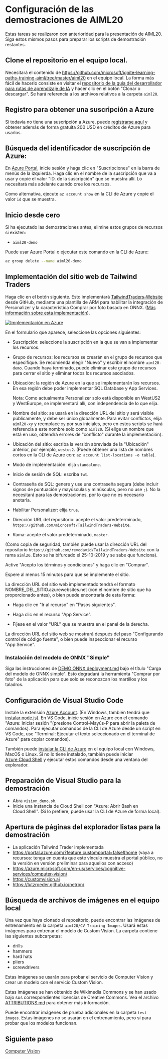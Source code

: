 # <a name="setup-for-aiml20-demos"></a>Configuración de las demostraciones de AIML20

Estas tareas se realizaron con anterioridad para la presentación de AIML20. Siga estos mismos pasos para preparar los scripts de demostración restantes.

## <a name="clone-the-repository-to-your-local-machine"></a>Clone el repositorio en el equipo local.

Necesitará el contenido de https://github.com/microsoft/ignite-learning-paths-training-aiml/tree/master/aiml20 en el equipo local. La forma más fácil de hacerlo consiste en visitar el [repositorio de la guía del desarrollador para rutas de aprendizaje de IA](https://github.com/microsoft/ignite-learning-paths-training-aiml) y hacer clic en el botón "Clonar o descargar". Se hará referencia a los archivos relativos a la carpeta `aiml20`.

## <a name="sign-up-for-an-azure-subscription"></a>Registro para obtener una suscripción a Azure

Si todavía no tiene una suscripción a Azure, puede [registrarse aquí](https://azure.microsoft.com/free/?WT.mc_id=msignitethetour2019-github-aiml20) y obtener además de forma gratuita 200 USD en créditos de Azure para usarlos. 

## <a name="find-your-azure-subscription-id"></a>Búsqueda del identificador de suscripción de Azure:

En [Azure Portal](https://portal.azure.com), inicie sesión y haga clic en "Suscripciones" en la barra de menús de la izquierda. Haga clic en el nombre de la suscripción que va a usar y copie el valor "ID. de la suscripción" que se muestra allí. Lo necesitará más adelante cuando cree los recursos.

Como alternativa, ejecute `az account show` en la CLI de Azure y copie el valor `id` que se muestra.

## <a name="start-fresh"></a>Inicio desde cero

 Si ha ejecutado las demostraciones antes, elimine estos grupos de recursos si existen:
 
 - `aiml20-demo`

 Puede usar Azure Portal o ejecutar este comando en la CLI de Azure:

 ```sh
 az group delete --name aiml20-demo
 ```

## <a name="deploy-the-tailwind-traders-website"></a>Implementación del sitio web de Tailwind Traders

Haga clic en el botón siguiente. Esto implementará [TailwindTraders-Website](https://github.com/Microsoft/TailwindTraders-Website) desde GitHub, mediante una plantilla de ARM para habilitar la integración de Personalizer y la característica Comprar por foto basada en ONNX. ([Más información sobre esta implementación](https://github.com/microsoft/TailwindTraders-Website/blob/master/Source/Tailwind.Traders.Web/Standalone/README.md)).

[![Implementación en Azure](https://azuredeploy.net/deploybutton.svg)](https://portal.azure.com/?feature.customportal=false#create/Microsoft.Template/uri/https%3A%2F%2Fraw.githubusercontent.com%2FMicrosoft%2FTailwindTraders-Website%2Fmaster%2Fazuredeploy.json)

En el formulario que aparece, seleccione las opciones siguientes:

* Suscripción: seleccione la suscripción en la que se van a implementar los recursos.

* Grupo de recursos: los recursos se crearán en el grupo de recursos que especifique.
  Se recomienda elegir "Nuevo" y escribir el nombre `aiml20-demo`. Cuando haya terminado, puede eliminar este grupo de recursos para cerrar el sitio y eliminar todos los recursos asociados.

* Ubicación: la región de Azure en la que se implementarán los recursos. En esa región debe poder implementar SQL Database y App Services. 

  Nota: Como actualmente Personalizer solo está disponible en WestUS2 y WestEurope, se implementará allí, con independencia de lo que elija.

* Nombre del sitio: se usará en la dirección URL del sitio y será visible públicamente, y debe ser único globalmente. Para evitar conflictos, elija `aiml20-xy` y reemplace `xy` por sus iniciales, pero en estos scripts se hará referencia a este nombre solo como `aiml20`. (Si elige un nombre que está en uso, obtendrá errores de "conflicto" durante la implementación).

* Ubicación del sitio: escriba la versión abreviada de la "Ubicación" anterior, por ejemplo, `westus2`.
  (Puede obtener una lista de nombres cortos en la CLI de Azure con: `az account
  list-locations -o table`).

* Modo de implementación: elija `standalone`.

* Inicio de sesión de SQL: escriba `twt`.

* Contraseña de SQL: genere y use una contraseña segura (debe incluir signos de puntuación y mayúsculas y minúsculas, pero no use `;`). No la necesitará para las demostraciones, por lo que no es necesario anotarla.

* Habilitar Personalizer: elija `true`.

* Dirección URL del repositorio: acepte el valor predeterminado, `https://github.com/microsoft/TailwindTraders-Website`.

* Rama: acepte el valor predeterminado, `master`.

(Como copia de seguridad, también puede usar la dirección URL del repositorio `https://github.com/revodavid/TailwindTraders-Website` con la rama `aiml20`.
Esto se ha bifurcado el 25-10-2019 y se sabe que funciona).

Active "Acepto los términos y condiciones" y haga clic en "Comprar".

Espere al menos 15 minutos para que se implemente el sitio. 

La dirección URL del sitio web implementado tendrá el formato NOMBRE_DEL_SITIO.azurewebsites.net (con el nombre de sitio que ha proporcionado antes), o bien puede encontrarla de esta forma:

* Haga clic en "Ir al recurso" en "Pasos siguientes".

* Haga clic en el recurso "App Service".

* Fíjese en el valor "URL" que se muestra en el panel de la derecha.

La dirección URL del sitio web se mostrará después del paso "Configurando control de código fuente", o bien puede inspeccionar el recurso "App Service".

### <a name="install-the-simple-onnx-model"></a>Instalación del modelo de ONNX "Simple"

Siga las instrucciones de [DEMO ONNX deployment.md](DEMO%20ONNX%20deployment.md#load-the-simple-onnx-model) bajo el título "Carga del modelo de ONNX simple". Esto degradará la herramienta "Comprar por foto" de la aplicación para que solo se reconozcan los martillos y los taladros.

## <a name="configure-visual-studio-code"></a>Configuración de Visual Studio Code

Instale la extensión [Azure Account](https://marketplace.visualstudio.com/items?itemName=ms-vscode.azure-account).
(En Windows, también tendrá que [instalar node.js](https://nodejs.org/)). En VS Code, inicie sesión en Azure con el comando "Azure: Iniciar sesión "(presione Control-Mayús-P para abrir la paleta de comandos). Para ejecutar comandos de la CLI de Azure desde un script en VS Code, use "Terminal: Ejecutar el texto seleccionado en el terminal de Azure" para copiar comandos).

También puede [instalar la CLI de Azure](https://docs.microsoft.com/en-us/cli/azure/install-azure-cli?view=azure-cli-latest&WT.mc_id=https://docs.microsoft.com/cli/azure/install-azure-cli?view=azure-cli-latest&WT.mc_id=msignitethetour2019-github-aiml20) en el equipo local con Windows, MacOS o Linux. Si no lo tiene instalado, también puede iniciar [Azure Cloud Shell](https://docs.microsoft.com/en-us/azure/cloud-shell/overview?WT.mc_id=msignitethetour2019-github-aiml20) y ejecutar estos comandos desde una ventana del explorador. 

## <a name="prepare-visual-studio-for-demo"></a>Preparación de Visual Studio para la demostración

- Abra `vision_demo.sh`.
- Inicie una instancia de Cloud Shell con "Azure: Abrir Bash en Cloud Shell". (Si lo prefiere, puede usar la CLI de Azure de forma local).   

## <a name="open-browser-pages-ready-to-demo"></a>Apertura de páginas del explorador listas para la demostración

* La aplicación Tailwind Trader implementada 
* https://portal.azure.com/?feature.customportal=false#home (vaya a recursos: tenga en cuenta que este vínculo muestra el portal público, no la versión en versión preliminar para aquellos con acceso)  
* https://azure.microsoft.com/en-us/services/cognitive-services/computer-vision/
* https://customvision.ai
* https://lutzroeder.github.io/netron/

## <a name="find-the-image-files-on-your-local-machine"></a>Búsqueda de archivos de imágenes en el equipo local

Una vez que haya clonado el repositorio, puede encontrar las imágenes de entrenamiento en la carpeta `aiml20/CV Training Images`. Usará estas imágenes para entrenar el modelo de Custom Vision. La carpeta contiene las siguientes subcarpetas:

* drills
* hammers
* hard hats
* pliers
* screwdrivers

Estas imágenes se usarán para probar el servicio de Computer Vision y crear un modelo con el servicio Custom Vision.

Estas imágenes se han obtenido de Wikimedia Commons y se han usado bajo sus correspondientes licencias de Creative Commons. Vea el archivo [ATTRIBUTIONS.md](https://github.com/microsoft/ignite-learning-paths-training-aiml/blob/master/aiml20/CV%20training%20images/ATTRIBUTIONS.md) para obtener más información.

Puede encontrar imágenes de prueba adicionales en la carpeta `test images`. Estas imágenes no se usarán en el entrenamiento, pero sí para probar que los modelos funcionan.

## <a name="next-step"></a>Siguiente paso

[Computer Vision](DEMO%20Computer%20Vision.md)
